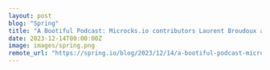 ```yaml
---
layout: post
blog: "Spring"
title: "A Bootiful Podcast: Microcks.io contributors Laurent Broudoux and Yacine-Kheddache"
date: 2023-12-14T00:00:00Z
image: images/spring.png
remote_url: "https://spring.io/blog/2023/12/14/a-bootiful-podcast-microcks-io-contributors-laurent-broudoux-and-yacine"
---
```

